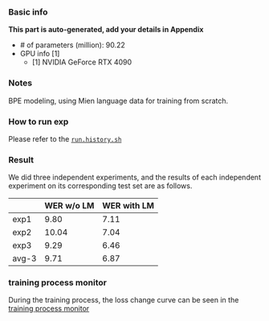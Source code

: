 ### Basic info

**This part is auto-generated, add your details in Appendix**

* \# of parameters (million): 90.22
* GPU info \[1\]
  * \[1\] NVIDIA GeForce RTX 4090

### Notes

BPE modeling, using Mien language data for training from scratch.


### How to run exp

Please refer to the [`run.history.sh`](./run.history.sh)

### Result
We did three independent experiments, and the results of each independent experiment on its corresponding test set are as follows.

|  |  WER w/o LM| WER with LM |
|---| ---|--- |
| exp1 | 9.80 |  7.11 |
| exp2 | 10.04 | 7.04 |
| exp3 | 9.29 | 6.46 |
| avg-3 | 9.71 | 6.87 |


### training process monitor

During the training process, the loss change curve can be seen in the [training process monitor](./monitor/readme.md)
